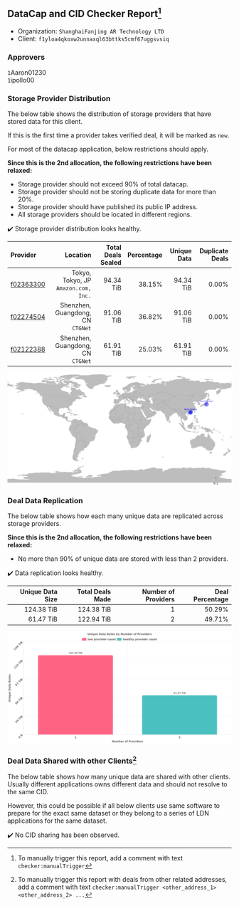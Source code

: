 ## DataCap and CID Checker Report[^1]
 - Organization: `ShanghaiFanjing AR Technology LTD`
 - Client: `f1yloa4qkoxw2unnaxql63bttks5cmf67uggsvsiq`
### Approvers
`1`Aaron01230<br/>`1`ipollo00

### Storage Provider Distribution
The below table shows the distribution of storage providers that have stored data for this client.

If this is the first time a provider takes verified deal, it will be marked as `new`.

For most of the datacap application, below restrictions should apply.

**Since this is the 2nd allocation, the following restrictions have been relaxed:**
 - Storage provider should not exceed 90% of total datacap.
 - Storage provider should not be storing duplicate data for more than 20%.
 - Storage provider should have published its public IP address.
 - All storage providers should be located in different regions.

✔️ Storage provider distribution looks healthy.

| Provider                                              |                                Location | Total Deals Sealed | Percentage | Unique Data | Duplicate Deals |
| :---------------------------------------------------- | --------------------------------------: | -----------------: | ---------: | ----------: | --------------: |
| [f02363300](https://filfox.info/en/address/f02363300) | Tokyo, Tokyo, JP<br/>`Amazon.com, Inc.` |          94.34 TiB |     38.15% |   94.34 TiB |           0.00% |
| [f02274504](https://filfox.info/en/address/f02274504) |    Shenzhen, Guangdong, CN<br/>`CTGNet` |          91.06 TiB |     36.82% |   91.06 TiB |           0.00% |
| [f02122388](https://filfox.info/en/address/f02122388) |    Shenzhen, Guangdong, CN<br/>`CTGNet` |          61.91 TiB |     25.03% |   61.91 TiB |           0.00% |

<img src="https://raw.githubusercontent.com/data-preservation-programs/filplus-checker-assets/main/filecoin-project/filecoin-plus-large-datasets/issues/2105/1693484128728.png"/>

### Deal Data Replication
The below table shows how each many unique data are replicated across storage providers.


**Since this is the 2nd allocation, the following restrictions have been relaxed:**
- No more than 90% of unique data are stored with less than 2 providers.

✔️ Data replication looks healthy.

| Unique Data Size | Total Deals Made | Number of Providers | Deal Percentage |
| ---------------: | ---------------: | ------------------: | --------------: |
|       124.38 TiB |       124.38 TiB |                   1 |          50.29% |
|        61.47 TiB |       122.94 TiB |                   2 |          49.71% |

<img src="https://raw.githubusercontent.com/data-preservation-programs/filplus-checker-assets/main/filecoin-project/filecoin-plus-large-datasets/issues/2105/1693484129434.png"/>

### Deal Data Shared with other Clients[^3]
The below table shows how many unique data are shared with other clients.
Usually different applications owns different data and should not resolve to the same CID.

However, this could be possible if all below clients use same software to prepare for the exact same dataset or they belong to a series of LDN applications for the same dataset.

✔️ No CID sharing has been observed.

[^1]: To manually trigger this report, add a comment with text `checker:manualTrigger`

[^2]: Deals from those addresses are combined into this report as they are specified with `checker:manualTrigger`

[^3]: To manually trigger this report with deals from other related addresses, add a comment with text `checker:manualTrigger <other_address_1> <other_address_2> ...`
